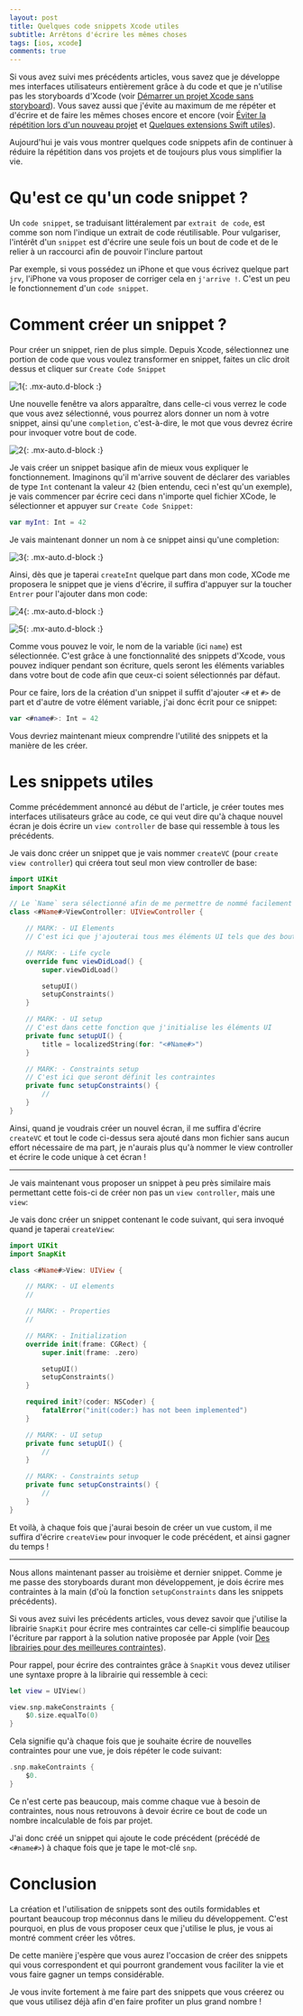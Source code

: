 ```yaml
---
layout: post
title: Quelques code snippets Xcode utiles
subtitle: Arrêtons d'écrire les mêmes choses
tags: [ios, xcode]
comments: true
---
```


Si vous avez suivi mes précédents articles, vous savez que je développe mes interfaces utilisateurs entièrement grâce à du code et que je n'utilise pas les storyboards d'Xcode (voir [Démarrer un projet Xcode sans storyboard](https://sonnyfournier.github.io/blog/2020-06-23-how-to-no-storyboards/)). Vous savez aussi que j'évite au maximum de me répéter et d'écrire et de faire les mêmes choses encore et encore (voir [Éviter la répétition lors d'un nouveau projet](https://sonnyfournier.github.io/blog/2020-06-28-easy-start/) et [Quelques extensions Swift utiles](https://sonnyfournier.github.io/blog/2020-06-26-usefull-swift-extensions/)).

Aujourd'hui je vais vous montrer quelques code snippets afin de continuer à réduire la répétition dans vos projets et de toujours plus vous simplifier la vie.


# Qu'est ce qu'un code snippet ?


Un `code snippet`, se traduisant littéralement par `extrait de code`, est comme son nom l'indique un extrait de code réutilisable.
Pour vulgariser, l'intérêt d'un `snippet` est d'écrire une seule fois un bout de code et de le relier à un raccourci afin de pouvoir l'inclure partout

Par exemple, si vous possédez un iPhone et que vous écrivez quelque part `jrv`, l'iPhone va vous proposer de corriger cela en `j'arrive !`. C'est un peu le fonctionnement d'un `code snippet`.


# Comment créer un snippet ?


Pour créer un snippet, rien de plus simple. Depuis Xcode, sélectionnez une portion de code que vous voulez transformer en snippet, faites un clic droit dessus et cliquer sur `Create Code Snippet`


![1](https://raw.githubusercontent.com/sonnyfournier/blog/master/assets/img/usefull-code-snippets/1.png){: .mx-auto.d-block :}


Une nouvelle fenêtre va alors apparaître, dans celle-ci vous verrez le code que vous avez sélectionné, vous pourrez alors donner un nom à votre snippet, ainsi qu'une `completion`, c'est-à-dire, le mot que vous devrez écrire pour invoquer votre bout de code.


![2](https://raw.githubusercontent.com/sonnyfournier/blog/master/assets/img/usefull-code-snippets/2.png){: .mx-auto.d-block :}


Je vais créer un snippet basique afin de mieux vous expliquer le fonctionnement. Imaginons qu'il m'arrive souvent de déclarer des variables de type `Int` contenant la valeur `42` (bien entendu, ceci n'est qu'un exemple), je vais commencer par écrire ceci dans n'importe quel fichier XCode, le sélectionner et appuyer sur `Create Code Snippet`:


```swift
var myInt: Int = 42
```


Je vais maintenant donner un nom à ce snippet ainsi qu'une completion:


![3](https://raw.githubusercontent.com/sonnyfournier/blog/master/assets/img/usefull-code-snippets/3.png){: .mx-auto.d-block :}


Ainsi, dès que je taperai `createInt` quelque part dans mon code, XCode me proposera le snippet que je viens d'écrire, il suffira d'appuyer sur la toucher `Entrer` pour l'ajouter dans mon code:


![4](https://raw.githubusercontent.com/sonnyfournier/blog/master/assets/img/usefull-code-snippets/4.png){: .mx-auto.d-block :}


![5](https://raw.githubusercontent.com/sonnyfournier/blog/master/assets/img/usefull-code-snippets/5.png){: .mx-auto.d-block :}


Comme vous pouvez le voir, le nom de la variable (ici `name`) est sélectionnée. C'est grâce à une fonctionnalité des snippets d'Xcode, vous pouvez indiquer pendant son écriture, quels seront les éléments variables dans votre bout de code afin que ceux-ci soient sélectionnés par défaut.

Pour ce faire, lors de la création d'un snippet il suffit d'ajouter `<#` et `#>` de part et d'autre de votre élément variable, j'ai donc écrit pour ce snippet:

```swift
var <#name#>: Int = 42
```

Vous devriez maintenant mieux comprendre l'utilité des snippets et la manière de les créer.


# Les snippets utiles


Comme précédemment annoncé au début de l'article, je créer toutes mes interfaces utilisateurs grâce au code, ce qui veut dire qu'à chaque nouvel écran je dois écrire un `view controller` de base qui ressemble à tous les précédents.

Je vais donc créer un snippet que je vais nommer `createVC` (pour `create view controller`) qui créera tout seul mon view controller de base:

```swift
import UIKit
import SnapKit

// Le `Name` sera sélectionné afin de me permettre de nommé facilement mon nouveau ViewController
class <#Name#>ViewController: UIViewController {

    // MARK: - UI Elements
    // C'est ici que j'ajouterai tous mes éléments UI tels que des boutons par exemple

    // MARK: - Life cycle
    override func viewDidLoad() {
        super.viewDidLoad()

        setupUI()
        setupConstraints()
    }

    // MARK: - UI setup
    // C'est dans cette fonction que j'initialise les éléments UI
    private func setupUI() {
        title = localizedString(for: "<#Name#>")
    }

    // MARK: - Constraints setup
    // C'est ici que seront définit les contraintes
    private func setupConstraints() {
        //
    }
}
```

Ainsi, quand je voudrais créer un nouvel écran, il me suffira d'écrire `createVC` et tout le code ci-dessus sera ajouté dans mon fichier sans aucun effort nécessaire de ma part, je n'aurais plus qu'à nommer le view controller et écrire le code unique à cet écran !


--- 


Je vais maintenant vous proposer un snippet à peu près similaire mais permettant cette fois-ci de créer non pas un `view controller`, mais une `view`:

Je vais donc créer un snippet contenant le code suivant, qui sera invoqué quand je taperai `createView`:


```swift
import UIKit
import SnapKit

class <#Name#>View: UIView {

    // MARK: - UI elements
    //

    // MARK: - Properties
    //

    // MARK: - Initialization
    override init(frame: CGRect) {
        super.init(frame: .zero)

        setupUI()
        setupConstraints()
    }

    required init?(coder: NSCoder) {
        fatalError("init(coder:) has not been implemented")
    }

    // MARK: - UI setup
    private func setupUI() {
        //
    }

    // MARK: - Constraints setup
    private func setupConstraints() {
        //
    }
}
```


Et voilà, à chaque fois que j'aurai besoin de créer un vue custom, il me suffira d'écrire `createView` pour invoquer le code précédent, et ainsi gagner du temps !


---


Nous allons maintenant passer au troisième et dernier snippet. Comme je me passe des storyboards durant mon développement, je dois écrire mes contraintes à la main (d'où la fonction `setupConstraints` dans les snippets précédents).

Si vous avez suivi les précédents articles, vous devez savoir que j'utilise la librairie `SnapKit` pour écrire mes contraintes car celle-ci simplifie beaucoup l'écriture par rapport à la solution native proposée par Apple (voir [Des librairies pour des meilleures contraintes](https://sonnyfournier.github.io/blog/2020-06-24-libs-for-constraints/)).

Pour rappel, pour écrire des contraintes grâce à `SnapKit` vous devez utiliser une syntaxe propre à la librairie qui ressemble à ceci:


```swift
let view = UIView()

view.snp.makeConstraints {
    $0.size.equalTo(0)
}
```


Cela signifie qu'à chaque fois que je souhaite écrire de nouvelles contraintes pour une vue, je dois répéter le code suivant:


```swift
.snp.makeContraints {
    $0.
}
```


Ce n'est certe pas beaucoup, mais comme chaque vue à besoin de contraintes, nous nous retrouvons à devoir écrire ce bout de code un nombre incalculable de fois par projet.

J'ai donc créé un snippet qui ajoute le code précédent (précédé de `<#name#>`) à chaque fois que je tape le mot-clé `snp`.


# Conclusion


La création et l'utilisation de snippets sont des outils formidables et pourtant beaucoup trop méconnus dans le milieu du développement. C'est pourquoi, en plus de vous proposer ceux que j'utilise le plus, je vous ai montré comment créer les vôtres.

De cette manière j'espère que vous aurez l'occasion de créer des snippets qui vous correspondent et qui pourront grandement vous faciliter la vie et vous faire gagner un temps considérable.

Je vous invite fortement à me faire part des snippets que vous créerez ou que vous utilisez déjà afin d'en faire profiter un plus grand nombre !